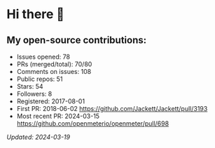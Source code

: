 # Hi there 👋  

## My open-source contributions:

- Issues opened: 78
- PRs (merged/total): 70/80
- Comments on issues: 108
- Public repos: 51
- Stars: 54
- Followers: 8
- Registered: 2017-08-01
- First PR: 2018-06-02 https://github.com/Jackett/Jackett/pull/3193
- Most recent PR: 2024-03-15 https://github.com/openmeterio/openmeter/pull/698

_Updated: 2024-03-19_